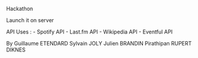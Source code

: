 Hackathon

Launch it on server

API Uses : - Spotify API 
           - Last.fm API
           - Wikipedia API
           - Eventful API 

By Guillaume ETENDARD
Sylvain JOLY
Julien BRANDIN
Pirathipan RUPERT DIKNES
